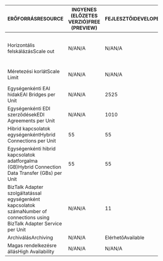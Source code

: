| <span data-ttu-id="f523c-101">ERŐFORRÁS</span><span class="sxs-lookup"><span data-stu-id="f523c-101">RESOURCE</span></span> | <span data-ttu-id="f523c-102">INGYENES (ELŐZETES VERZIÓ)</span><span class="sxs-lookup"><span data-stu-id="f523c-102">FREE (PREVIEW)</span></span> | <span data-ttu-id="f523c-103">FEJLESZTŐI</span><span class="sxs-lookup"><span data-stu-id="f523c-103">DEVELOPER</span></span> | <span data-ttu-id="f523c-104">ALAPSZINTŰ</span><span class="sxs-lookup"><span data-stu-id="f523c-104">BASIC</span></span> | <span data-ttu-id="f523c-105">STANDARD</span><span class="sxs-lookup"><span data-stu-id="f523c-105">STANDARD</span></span> | <span data-ttu-id="f523c-106">PRÉMIUM SZINTŰ</span><span class="sxs-lookup"><span data-stu-id="f523c-106">PREMIUM</span></span> |
| --- | --- | --- | --- | --- | --- |
| <span data-ttu-id="f523c-107">Horizontális felskálázás</span><span class="sxs-lookup"><span data-stu-id="f523c-107">Scale out</span></span> |<span data-ttu-id="f523c-108">N/A</span><span class="sxs-lookup"><span data-stu-id="f523c-108">N/A</span></span> |<span data-ttu-id="f523c-109">N/A</span><span class="sxs-lookup"><span data-stu-id="f523c-109">N/A</span></span> |<span data-ttu-id="f523c-110">Igen, 1 alapvető egysége lépésekben</span><span class="sxs-lookup"><span data-stu-id="f523c-110">Yes, in increments of 1 Basic Unit</span></span> |<span data-ttu-id="f523c-111">Igen, 1 szabványos egység lépésekben</span><span class="sxs-lookup"><span data-stu-id="f523c-111">Yes, in increments of 1 Standard Unit</span></span> |<span data-ttu-id="f523c-112">Igen, 1 Premium egység lépésekben</span><span class="sxs-lookup"><span data-stu-id="f523c-112">Yes, in increments of 1 Premium Unit</span></span> |
| <span data-ttu-id="f523c-113">Méretezési korlát</span><span class="sxs-lookup"><span data-stu-id="f523c-113">Scale Limit</span></span> |<span data-ttu-id="f523c-114">N/A</span><span class="sxs-lookup"><span data-stu-id="f523c-114">N/A</span></span> |<span data-ttu-id="f523c-115">N/A</span><span class="sxs-lookup"><span data-stu-id="f523c-115">N/A</span></span> |<span data-ttu-id="f523c-116">Környezet too8 egység</span><span class="sxs-lookup"><span data-stu-id="f523c-116">Up too8 units</span></span> |<span data-ttu-id="f523c-117">Környezet too8 egység</span><span class="sxs-lookup"><span data-stu-id="f523c-117">Up too8 units</span></span> |<span data-ttu-id="f523c-118">Környezet too8 egység</span><span class="sxs-lookup"><span data-stu-id="f523c-118">Up too8 units</span></span> |
| <span data-ttu-id="f523c-119">Egységenkénti EAI hidak</span><span class="sxs-lookup"><span data-stu-id="f523c-119">EAI Bridges per Unit</span></span> |<span data-ttu-id="f523c-120">N/A</span><span class="sxs-lookup"><span data-stu-id="f523c-120">N/A</span></span> |<span data-ttu-id="f523c-121">25</span><span class="sxs-lookup"><span data-stu-id="f523c-121">25</span></span> |<span data-ttu-id="f523c-122">25</span><span class="sxs-lookup"><span data-stu-id="f523c-122">25</span></span> |<span data-ttu-id="f523c-123">125</span><span class="sxs-lookup"><span data-stu-id="f523c-123">125</span></span> |<span data-ttu-id="f523c-124">500</span><span class="sxs-lookup"><span data-stu-id="f523c-124">500</span></span> |
| <span data-ttu-id="f523c-125">Egységenkénti EDI szerződések</span><span class="sxs-lookup"><span data-stu-id="f523c-125">EDI Agreements per Unit</span></span> |<span data-ttu-id="f523c-126">N/A</span><span class="sxs-lookup"><span data-stu-id="f523c-126">N/A</span></span> |<span data-ttu-id="f523c-127">10</span><span class="sxs-lookup"><span data-stu-id="f523c-127">10</span></span> |<span data-ttu-id="f523c-128">50</span><span class="sxs-lookup"><span data-stu-id="f523c-128">50</span></span> |<span data-ttu-id="f523c-129">250</span><span class="sxs-lookup"><span data-stu-id="f523c-129">250</span></span> |<span data-ttu-id="f523c-130">1000</span><span class="sxs-lookup"><span data-stu-id="f523c-130">1000</span></span> |
| <span data-ttu-id="f523c-131">Hibrid kapcsolatok egységenként</span><span class="sxs-lookup"><span data-stu-id="f523c-131">Hybrid Connections per Unit</span></span> |<span data-ttu-id="f523c-132">5</span><span class="sxs-lookup"><span data-stu-id="f523c-132">5</span></span> |<span data-ttu-id="f523c-133">5</span><span class="sxs-lookup"><span data-stu-id="f523c-133">5</span></span> |<span data-ttu-id="f523c-134">10</span><span class="sxs-lookup"><span data-stu-id="f523c-134">10</span></span> |<span data-ttu-id="f523c-135">50</span><span class="sxs-lookup"><span data-stu-id="f523c-135">50</span></span> |<span data-ttu-id="f523c-136">100</span><span class="sxs-lookup"><span data-stu-id="f523c-136">100</span></span> |
| <span data-ttu-id="f523c-137">Egységenkénti hibrid kapcsolatok adatforgalma (GB)</span><span class="sxs-lookup"><span data-stu-id="f523c-137">Hybrid Connection Data Transfer (GBs) per Unit</span></span> |<span data-ttu-id="f523c-138">5</span><span class="sxs-lookup"><span data-stu-id="f523c-138">5</span></span> |<span data-ttu-id="f523c-139">5</span><span class="sxs-lookup"><span data-stu-id="f523c-139">5</span></span> |<span data-ttu-id="f523c-140">50</span><span class="sxs-lookup"><span data-stu-id="f523c-140">50</span></span> |<span data-ttu-id="f523c-141">250</span><span class="sxs-lookup"><span data-stu-id="f523c-141">250</span></span> |<span data-ttu-id="f523c-142">500</span><span class="sxs-lookup"><span data-stu-id="f523c-142">500</span></span> |
| <span data-ttu-id="f523c-143">BizTalk Adapter szolgáltatással egységenként kapcsolatok száma</span><span class="sxs-lookup"><span data-stu-id="f523c-143">Number of connections using BizTalk Adapter Service per Unit</span></span> |<span data-ttu-id="f523c-144">N/A</span><span class="sxs-lookup"><span data-stu-id="f523c-144">N/A</span></span> |<span data-ttu-id="f523c-145">1</span><span class="sxs-lookup"><span data-stu-id="f523c-145">1</span></span> |<span data-ttu-id="f523c-146">2</span><span class="sxs-lookup"><span data-stu-id="f523c-146">2</span></span> |<span data-ttu-id="f523c-147">5</span><span class="sxs-lookup"><span data-stu-id="f523c-147">5</span></span> |<span data-ttu-id="f523c-148">25</span><span class="sxs-lookup"><span data-stu-id="f523c-148">25</span></span> |
| <span data-ttu-id="f523c-149">Archiválás</span><span class="sxs-lookup"><span data-stu-id="f523c-149">Archiving</span></span> |<span data-ttu-id="f523c-150">N/A</span><span class="sxs-lookup"><span data-stu-id="f523c-150">N/A</span></span> |<span data-ttu-id="f523c-151">Elérhető</span><span class="sxs-lookup"><span data-stu-id="f523c-151">Available</span></span> |<span data-ttu-id="f523c-152">N/A</span><span class="sxs-lookup"><span data-stu-id="f523c-152">N/A</span></span> |<span data-ttu-id="f523c-153">N/A</span><span class="sxs-lookup"><span data-stu-id="f523c-153">N/A</span></span> |<span data-ttu-id="f523c-154">Elérhető</span><span class="sxs-lookup"><span data-stu-id="f523c-154">Available</span></span> |
| <span data-ttu-id="f523c-155">Magas rendelkezésre állás</span><span class="sxs-lookup"><span data-stu-id="f523c-155">High Availability</span></span> |<span data-ttu-id="f523c-156">N/A</span><span class="sxs-lookup"><span data-stu-id="f523c-156">N/A</span></span> |<span data-ttu-id="f523c-157">N/A</span><span class="sxs-lookup"><span data-stu-id="f523c-157">N/A</span></span> |<span data-ttu-id="f523c-158">Elérhető</span><span class="sxs-lookup"><span data-stu-id="f523c-158">Available</span></span> |<span data-ttu-id="f523c-159">Elérhető</span><span class="sxs-lookup"><span data-stu-id="f523c-159">Available</span></span> |<span data-ttu-id="f523c-160">Elérhető</span><span class="sxs-lookup"><span data-stu-id="f523c-160">Available</span></span> |


